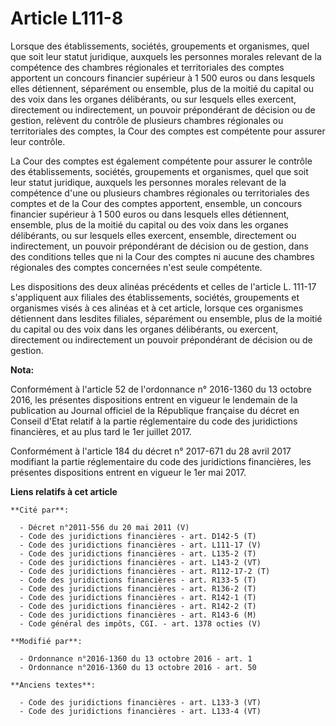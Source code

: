 # Article L111-8

Lorsque des établissements, sociétés, groupements et organismes, quel que soit leur statut juridique, auxquels les personnes
morales relevant de la compétence des chambres régionales et territoriales des comptes apportent un concours financier
supérieur à 1 500 euros ou dans lesquels elles détiennent, séparément ou ensemble, plus de la moitié du capital ou des voix
dans les organes délibérants, ou sur lesquels elles exercent, directement ou indirectement, un pouvoir prépondérant de
décision ou de gestion, relèvent du contrôle de plusieurs chambres régionales ou territoriales des comptes, la Cour des
comptes est compétente pour assurer leur contrôle. 

La Cour des comptes est également compétente pour assurer le contrôle des établissements, sociétés, groupements et
organismes, quel que soit leur statut juridique, auxquels les personnes morales relevant de la compétence d'une ou plusieurs
chambres régionales ou territoriales des comptes et de la Cour des comptes apportent, ensemble, un concours financier
supérieur à 1 500 euros ou dans lesquels elles détiennent, ensemble, plus de la moitié du capital ou des voix dans les
organes délibérants, ou sur lesquels elles exercent, ensemble, directement ou indirectement, un pouvoir prépondérant de
décision ou de gestion, dans des conditions telles que ni la Cour des comptes ni aucune des chambres régionales des comptes
concernées n'est seule compétente. 

Les dispositions des deux alinéas précédents et celles de l'article L. 111-17 s'appliquent aux filiales des établissements,
sociétés, groupements et organismes visés à ces alinéas et à cet article, lorsque ces organismes détiennent dans lesdites
filiales, séparément ou ensemble, plus de la moitié du capital ou des voix dans les organes délibérants, ou exercent,
directement ou indirectement un pouvoir prépondérant de décision ou de gestion.

**Nota:**

Conformément à l'article 52 de l'ordonnance n° 2016-1360 du 13 octobre 2016, les présentes dispositions entrent en vigueur le
lendemain de la publication au Journal officiel de la République française du décret en Conseil d'Etat relatif à la partie
réglementaire du code des juridictions financières, et au plus tard le 1er juillet 2017.

Conformément à l'article 184 du décret n° 2017-671 du 28 avril 2017 modifiant la partie réglementaire du code des
juridictions financières, les présentes dispositions entrent en vigueur le 1er mai 2017.

**Liens relatifs à cet article**

	**Cité par**:

	  - Décret n°2011-556 du 20 mai 2011 (V)
	  - Code des juridictions financières - art. D142-5 (T)
	  - Code des juridictions financières - art. L111-17 (V)
	  - Code des juridictions financières - art. L135-2 (T)
	  - Code des juridictions financières - art. L143-2 (VT)
	  - Code des juridictions financières - art. R112-17-2 (T)
	  - Code des juridictions financières - art. R133-5 (T)
	  - Code des juridictions financières - art. R136-2 (T)
	  - Code des juridictions financières - art. R142-1 (T)
	  - Code des juridictions financières - art. R142-2 (T)
	  - Code des juridictions financières - art. R143-6 (M)
	  - Code général des impôts, CGI. - art. 1378 octies (V)

	**Modifié par**:

	  - Ordonnance n°2016-1360 du 13 octobre 2016 - art. 1
	  - Ordonnance n°2016-1360 du 13 octobre 2016 - art. 50

	**Anciens textes**:

	  - Code des juridictions financières - art. L133-3 (VT)
	  - Code des juridictions financières - art. L133-4 (VT)
